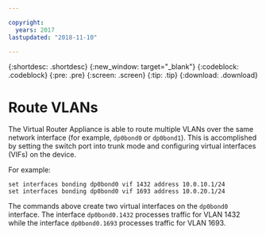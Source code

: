 ```yaml
---

copyright:
  years: 2017
lastupdated: "2018-11-10"

---
```


{:shortdesc: .shortdesc}
{:new_window: target="_blank"}
{:codeblock: .codeblock}
{:pre: .pre}
{:screen: .screen}
{:tip: .tip}
{:download: .download}

# Route VLANs
The Virtual Router Appliance is able to route multiple VLANs over the same network interface (for example, `dp0bond0` or `dp0bond1`). This is accomplished by setting the switch port into trunk mode and configuring virtual interfaces (VIFs) on the device.

For example:  

```
set interfaces bonding dp0bond0 vif 1432 address 10.0.10.1/24
set interfaces bonding dp0bond0 vif 1693 address 10.0.20.1/24
```

The commands above create two virtual interfaces on the `dp0bond0` interface. The interface `dp0bond0.1432` processes traffic for VLAN 1432 while the interface `dp0bond0.1693` processes traffic for VLAN 1693.